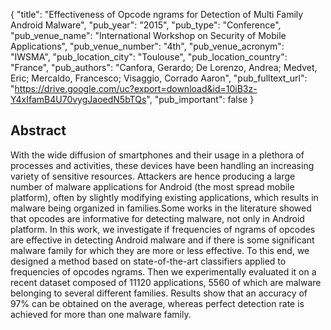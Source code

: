 {
  "title": "Effectiveness of Opcode ngrams for Detection of Multi Family Android Malware",
  "pub_year": "2015",
  "pub_type": "Conference",
  "pub_venue_name": "International Workshop on Security of Mobile Applications",
  "pub_venue_number": "4th",
  "pub_venue_acronym": "IWSMA",
  "pub_location_city": "Toulouse",
  "pub_location_country": "France",
  "pub_authors": "Canfora, Gerardo; De Lorenzo, Andrea; Medvet, Eric; Mercaldo, Francesco; Visaggio, Corrado Aaron",
  "pub_fulltext_url": "https://drive.google.com/uc?export=download&id=10iB3z-Y4xIfamB4U70vygJaoedN5bTQs",
  "pub_important": false
}

## Abstract
With the wide diffusion of smartphones and their usage in a plethora of processes and activities, these devices have been handling an increasing variety of sensitive resources. Attackers are hence producing a large number of malware applications for Android (the most spread mobile platform), often by slightly modifying existing applications, which results in malware being organized in families.Some works in the literature showed that opcodes are informative for detecting malware, not only in Android platform. In this work, we investigate if frequencies of ngrams of opcodes are effective in detecting Android malware and if there is some significant malware family for which they are more or less effective. To this end, we designed a method based on state-of-the-art classifiers applied to frequencies of opcodes ngrams. Then we experimentally evaluated it on a recent dataset composed of 11120 applications, 5560 of which are malware belonging to several different families. Results show that an accuracy of 97% can be obtained on the average, whereas perfect detection rate is achieved for more than one malware family.
